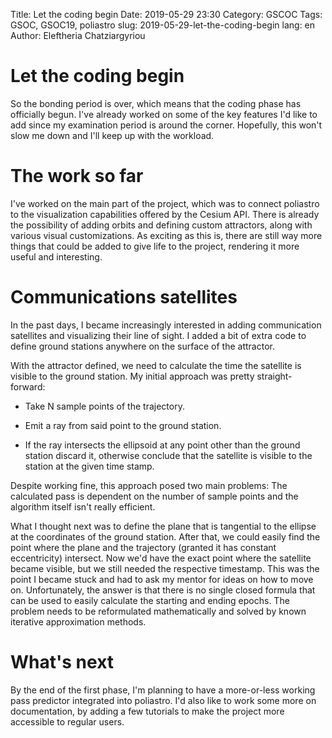 Title: Let the coding begin
Date: 2019-05-29 23:30
Category: GSCOC
Tags: GSOC, GSOC19, poliastro
slug: 2019-05-29-let-the-coding-begin
lang: en
Author: Eleftheria Chatziargyriou

Let the coding begin
====================

So the bonding period is over, which means that the coding phase has officially begun.
I've already worked on some of the key features I'd like to add since my examination
period is around the corner. Hopefully, this won't slow me down and I'll keep up with 
the workload.

The work so far
===============

I've worked on the main part of the project, which was to connect poliastro to the
visualization capabilities offered by the Cesium API. There is already the possibility
of adding orbits and defining custom attractors, along with various visual customizations.
As exciting as this is, there are still way more things that could be added to give life to the
project, rendering it more useful and interesting.

Communications satellites
=========================

In the past days, I became increasingly interested in adding communication satellites
and visualizing their line of sight. I added a bit of extra code to define ground
stations anywhere on the surface of the attractor.

With the attractor defined, we need to calculate the time the satellite is visible
to the ground station. My initial approach was pretty straight-forward:

- Take N sample points of the trajectory.

- Emit a ray from said point to the ground station.

- If the ray intersects the ellipsoid at any point other than the ground station discard
it, otherwise conclude that the satellite is visible to the station at the given
time stamp.

Despite working fine, this approach posed two main problems: The calculated pass is
dependent on the number of sample points and the algorithm itself isn't really efficient.

What I thought next was to define the plane that is tangential to the ellipse at the coordinates
of the ground station. After that, we could easily find the point where the plane and the trajectory
(granted it has constant eccentricity) intersect. Now we'd have the exact point where the satellite
became visible, but we still needed the respective timestamp. This was the point I became stuck and
had to ask my mentor for ideas on how to move on. Unfortunately, the answer is that there is no single
closed formula that can be used to easily calculate the starting and ending epochs. The problem needs
to be reformulated mathematically and solved by known iterative approximation methods.

What's next
===========

By the end of the first phase, I'm planning to have a more-or-less working pass predictor integrated
into poliastro. I'd also like to work some more on documentation, by adding a few tutorials to make
the project more accessible to regular users.
